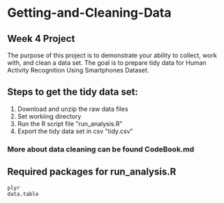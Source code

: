 # Getting-and-Cleaning-Data

## Week 4 Project
The purpose of this project is to demonstrate your ability to collect, work with, and clean a data set. The goal is to prepare tidy data for Human Activity Recognition Using Smartphones Dataset.

## Steps to get the tidy data set:
1. Download and unzip the raw data files
2. Set workiing directory
3. Run the R script file "run_analysis.R"
4. Export the tidy data set in csv "tidy.csv"
### More about data cleaning can be found CodeBook.md

## Required packages for run_analysis.R
    plyr 
    data.table

